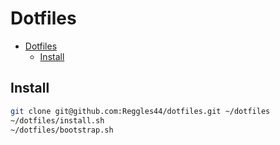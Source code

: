 # Dotfiles

<!--toc:start-->
- [Dotfiles](#dotfiles)
  - [Install](#install)
<!--toc:end-->

## Install
```bash
git clone git@github.com:Reggles44/dotfiles.git ~/dotfiles
~/dotfiles/install.sh
~/dotfiles/bootstrap.sh
```
